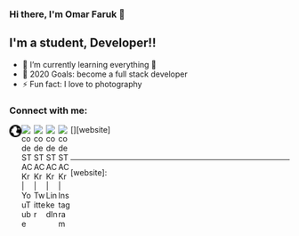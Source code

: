

### Hi there, I'm Omar Faruk  👋



## I'm a  student, Developer!!


- 🌱 I’m currently learning everything 🤣
- 🥅 2020 Goals: become a full stack developer
- ⚡ Fun fact: I love to photography 

### Connect with me:

[<img align="left" alt="codeSTACKr.com" width="22px" src="https://raw.githubusercontent.com/iconic/open-iconic/master/svg/globe.svg" />][website]
[<img align="left" alt="codeSTACKr | YouTube" width="22px" src="https://cdn.jsdelivr.net/npm/simple-icons@v3/icons/youtube.svg" />][youtube]
[<img align="left" alt="codeSTACKr | Twitter" width="22px" src="https://cdn.jsdelivr.net/npm/simple-icons@v3/icons/twitter.svg" />][twitter]
[<img align="left" alt="codeSTACKr | LinkedIn" width="22px" src="https://cdn.jsdelivr.net/npm/simple-icons@v3/icons/linkedin.svg" />][linkedin]
[<img align="left" alt="codeSTACKr | Instagram" width="22px" src="https://cdn.jsdelivr.net/npm/simple-icons@v3/icons/instagram.svg" />][instagram]

<br />



---



</details>

[website]: 

[twitter]: https://twitter.com/Omarfarruk101
[youtube]: https://www.youtube.com/channel/UCqWqOR8sQ07Rdmvuiijp7qA
[instagram]: https://www.instagram.com/omar_faruk_akib1/
[linkedin]: https://www.linkedin.com/in/omar-faruk-425327202/
[Fecebook]:  https://www.facebook.com/omurfaruk.omurfaruk.14
